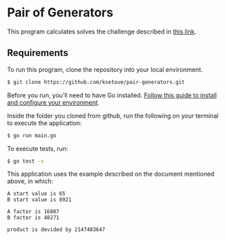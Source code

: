 # Pair of Generators 
This program calculates solves the challenge described in [this link](https://docs.google.com/document/d/1eurMI2z6JIfHM9zPg4gWz5NzB8TQxOmSAE4GN_3C8co/edit?usp=sharing).

## Requirements 

To run this program, clone the repository into your local environment. 

```sh
$ git clone https://github.com/ksetoue/pair-generators.git
```

Before you run, you'll need to have Go installed. [Follow this guide to install and configure your environment](https://golang.org/doc/install). 

Inside the folder you cloned from github, run the following on your terminal to execute the application:  
```sh
$ go run main.go
```

To execute tests, run:
```sh
$ go test -v 
```

This application uses the example described on the document mentioned above, in which: 

```
A start value is 65 
B start value is 8921

A factor is 16807
B factor is 48271

product is devided by 2147483647
```


